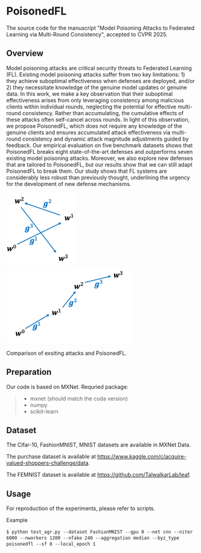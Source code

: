 # PoisonedFL

The source code for the manuscript "Model Poisoning Attacks to Federated Learning via Multi-Round Consistency", accepted to CVPR 2025.

## Overview 
Model poisoning attacks are critical security threats to Federated Learning (FL). Existing model poisoning attacks suffer from two key limitations: 1) they achieve suboptimal effectiveness when defenses are deployed, and/or 2) they necessitate knowledge of the genuine model updates or genuine data. In this work, we make a key observation that their suboptimal effectiveness arises from only leveraging consistency among malicious clients within individual rounds, neglecting the potential for effective multi-round consistency.  Rather than accumulating, the cumulative effects of these attacks often self-cancel across rounds. In light of this observation, we propose PoisonedFL, which does not require any knowledge of the genuine clients and ensures accumulated attack effectiveness via multi-round consistency and dynamic attack magnitude adjustments guided by feedback.
Our empirical evaluation on five benchmark datasets shows that PoisonedFL breaks eight state-of-the-art defenses and outperforms seven existing model poisoning attacks. Moreover, we also explore new defenses that are tailored to PoisonedFL, but our results show that we can still adapt PoisonedFL to break them. Our study shows that FL systems are considerably less robust than previously thought, underlining the urgency for the development of new defense mechanisms. 



![avatar](existing.png)
![avatar](ours.png)

Comparison of exsiting attacks and PoisonedFL.

## Preparation

Our code is based on MXNet. Requried package:

> + mxnet (should match the cuda version)
> + numpy
> + scikit-learn

## Dataset
The Cifar-10, FashionMNIST, MNIST datasets are available in MXNet Data.

The purchase dataset is available at https://www.kaggle.com/c/acquire-valued-shoppers-challenge/data.

The FEMNIST dataset is available at https://github.com/TalwalkarLab/leaf.


## Usage
For reproduction of the experiments, please refer to scripts.

Example
```
$ python test_agr.py --dataset FashionMNIST --gpu 0 --net cnn --niter 6000 --nworkers 1200 --nfake 240 --aggregation median --byz_type poisonedfl --sf 8 --local_epoch 1
```
